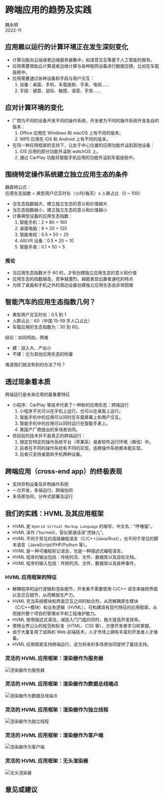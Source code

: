# 跨端应用的趋势及实践

魏永明  
2022-11

		
## 应用赖以运行的计算环境正在发生深刻变化

- 计算功能向云端或者边缘服务器集中，如语音交互等基于人工智能的服务。
- 应用需要借助云计算或者边缘计算与各种联网设备进行数据交换，比如在车载座舱中。
- 应用需要通过各种设备和手段与用户交互：
   1. 设备：桌面、手机、车载座舱、手表、电视……
   1. 手段：键盘、鼠标、触摸、语音、手势……

		
## 应对计算环境的变化

- 厂商为不同的设备开发不同的操作系统，开发者为不同的操作系统开发各自的版本：
   1. Office 应用在 Windows 和 macOS 上有不同的版本。
   1. WPS 应用在 iOS 和 Android 上有不同的版本。
- 在同一种应用框架的支持下，让处于中心位置的应用功能外溢到其他设备：
   1. iOS 应用的部分功能外溢到 watchOS 上。
   1. 通过 CarPlay 功能将智能手机应用的功能外溢到车载座舱中。

		
## 围绕特定操作系统建立独立应用生态的条件

魏森特公式：  
应用生态指数 = 典型用户交互时长（小时/每天）x 人群占比（0 ~ 100）

- 当生态指数越大，建立独立生态的意义和价值越大
- 当生态指数越小，建立独立生态的意义和价值越小
- 计算典型设备的应用生态指数：
   1. 智能手机：2 * 80 = 160
   1. 桌面电脑：6 * 20 = 120
   1. 智能电视：0.5 * 50 = 25
   1. AR/VR 设备：0.5 * 20 = 10
   1. 智能手表：0.1 * 50 = 5

	
### 推论

- 当应用生态指数大于 60 时，才有创建独立应用生态的意义和价值
- 应用生态的指数越高，竞争越激烈，越能表现出赢者通吃的特点
- 为除了桌面和手机之外的周边设备创建独立应用生态会非常困难

		
## 智能汽车的应用生态指数几何？

- 典型用户交互时长：0.5 到 1
- 人群占比：60（中国 15-59 岁人口占比）
- 车载应用的生态指数为：30 到 60。

结论：如同鸡肋，两难

- 建：投入大、产出小
- 不建：沦为其他应用生态的附庸

		
难道我们就没有别的办法了吗？

		
## 透过现象看本质

跨端运行是未来应用的最重要特征

- 小程序、CarPlay 等技术代表了一种新的应用形态：跨端运行
   1. 小程序不光可以在手机上运行，也可以在桌面上运行。
   1. 智能手机中的应用可以同时在车载屏幕上和用户交互。
   1. 智能手机中的应用可以同时运行在智能手表上。
   1. 某国产厂商提出的多场景协同。
- 但目前的技术并不是真正的跨端运行：
   1. 限定在特定的操作系统平台（苹果系）或者软件运行环境（微信）中。
   1. 前者在不同的操作系统有不同的实现，连跨操作系统都未能实现。
   1. 后者只支持桌面和手机两种设备。

		
## 跨端应用（cross-end app）的终极表现

- 支持异构设备及异构操作系统
- 一次开发，多端运行，跨端协同
- 多场景协同，分布式部署及运行

		
## 我们的实践：HVML 及其应用框架

- HVML 是 `Hybrid Virtual Markup Language` 的缩写，中文名：“呼噜猫”。
- HVML 读作 /'huːmeil/，音似普通话读“虎妹儿”。
- HVML 不同于常见的高级编程语言（C/C++/Java/Rust），也不同于常见的脚本语言（JavaScript/PHP/Python 等）。
- HVML 是一种可编程标记语言，也是一种描述式编程语言。
- HVML 程序的输出包括：传统的流、文件、数据库以及目标文档。
- HVML 程序的输入包括：传统的流、文件、数据库以及各种事件。

	
### HVML 应用框架的特征

- 解耦程序的运行逻辑和渲染细节，开发者不需要使用 C/C++ 语言来操控界面以及交互细节，从而解放生产力。
- HVML 充当系统模块和界面交互之间的粘合剂，从而解耦原生模块（C/C++模块）和业务逻辑（HVML），可构建具有现代特征的应用框架，从而提升整个项目的管理水平和工程维护能力。
- HVML 使用描述式语法，减低入门门槛的同时，极大提高开发效率。
- 使用业界公认的规范和标准（HTML、CSS 等），方便开发者学习和掌握。
- 由于大量复用了成熟的 Web 前端技术，人才市场上拥有丰富的开发者人才储备。
- HVML 应用框架支持跨端运行，这为将来的多场景协同提供了最佳支持。

	
### 灵活的 HVML 应用框架：渲染器作为服务器

![渲染器作为服务器](assets/renderer-as-server.svg)

	
### 灵活的 HVML 应用框架：渲染器作为数据总线端点

![渲染器作为数据总线端点](assets/renderer-as-data-bus-endpoint.svg)

	
### 灵活的 HVML 应用框架：渲染器作为独立线程

![渲染器作为独立线程](assets/renderer-as-thread.svg)

	
### 灵活的 HVML 应用框架：渲染器作为客户端

![渲染器作为客户端](assets/renderer-as-client.svg)

	
### 灵活的 HVML 应用框架：无头渲染器

![无头渲染器](assets/renderer-headless.svg)

		
## 意见或建议

